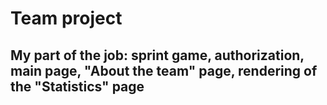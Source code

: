 # Team project
## My part of the job: sprint game, authorization, main page, "About the team" page, rendering of the "Statistics" page